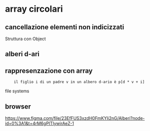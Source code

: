 # array circolari

## cancellazione elementi non indicizzati

Struttura con Object

## alberi d-ari
## rappresenzazione con array

```
    il figlio i di un padre v in un albero d-ario è p[d * v + i]
```

file systems

## browser

https://www.figma.com/file/23EfFUS3xzdH0FmKYli2nG/Alberi?node-id=0%3A1&t=4rM6gPITIywirAeZ-1